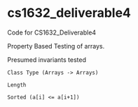 # cs1632_deliverable4
Code for CS1632_Deliverable4

Property Based Testing of arrays.

Presumed invariants tested

	Class Type (Arrays -> Arrays)

	Length
	
	Sorted (a[i] <= a[i+1])	
